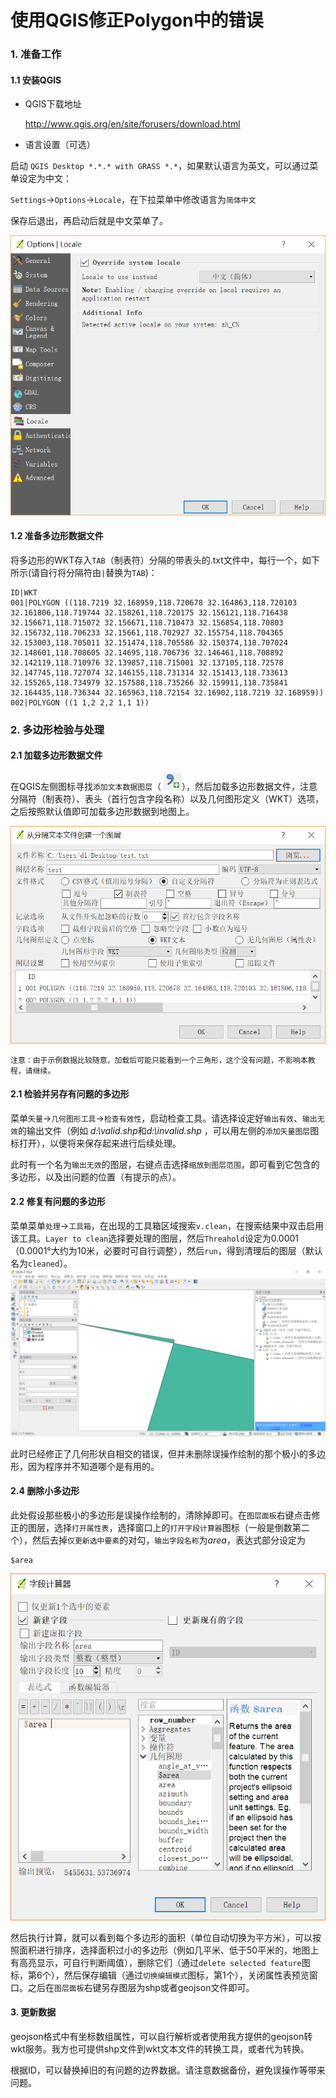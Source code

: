 # 使用QGIS修正Polygon中的错误
### 1. 准备工作
#### 1.1 安装QGIS
+ QGIS下载地址

    http://www.qgis.org/en/site/forusers/download.html

+ 语言设置（可选）

启动 `QGIS Desktop *.*.* with GRASS *.*`，如果默认语言为英文，可以通过菜单设定为中文：

  `Settings`->`Options`->`Locale`，在下拉菜单中修改语言为`简体中文`

保存后退出，再启动后就是中文菜单了。

 ![image](https://github.com/asdawn/fix-geometry/raw/master/images/01-language.png)

#### 1.2 准备多边形数据文件

将多边形的WKT存入`TAB`（制表符）分隔的带表头的.txt文件中，每行一个，如下所示(请自行将分隔符由`|`替换为`TAB`)：

    ID|WKT
    001|POLYGON ((118.7219 32.168959,118.720678 32.164863,118.720103 32.161806,118.719744 32.158261,118.720175 32.156121,118.716438 32.156671,118.715072 32.156671,118.710473 32.156854,118.70803 32.156732,118.706233 32.15661,118.702927 32.155754,118.704365 32.153003,118.705011 32.151474,118.705586 32.150374,118.707024 32.148601,118.708605 32.14695,118.706736 32.146461,118.708892 32.142119,118.710976 32.139857,118.715001 32.137105,118.72578 32.147745,118.727074 32.146155,118.731314 32.151413,118.733613 32.155265,118.734979 32.157588,118.735266 32.159911,118.735841 32.164435,118.736344 32.165963,118.72154 32.16902,118.7219 32.168959))
    002|POLYGON ((1 1,2 2,2 1,1 1))

### 2. 多边形检验与处理

#### 2.1 加载多边形数据文件

在QGIS左侧图标寻找`添加文本数据图层`（  ![image](https://github.com/asdawn/fix-geometry/raw/master/images/02-wkt.png)），然后加载多边形数据文件，注意分隔符（制表符）、表头（首行包含字段名称）以及几何图形定义（WKT）选项，之后按照默认值即可加载多边形数据到地图上。

 ![image](https://github.com/asdawn/fix-geometry/raw/master/images/03-wkt-1.png)

    注意：由于示例数据比较随意，加载后可能只能看到一个三角形，这个没有问题，不影响本教程，请继续。

#### 2.1 检验并另存有问题的多边形

菜单`矢量`->`几何图形工具`->`检查有效性`，启动检查工具。请选择设定好`输出有效`、`输出无效`的输出文件（例如 *d:\\valid.shp*和*d:\\invalid.shp* ，可以用左侧的`添加矢量图层`图标打开），以便将来保存起来进行后续处理。

此时有一个名为`输出无效`的图层，右键点击选择`缩放到图层范围`，即可看到它包含的多边形，以及出问题的位置（有提示的点）。

#### 2.2 修复有问题的多边形

菜单菜单`处理`->`工具箱`，在出现的工具箱区域搜索`v.clean`，在搜索结果中双击启用该工具。`Layer to clean`选择要处理的图层，然后`Threahold`设定为0.0001（0.0001°大约为10米，必要时可自行调整），然后`run`，得到清理后的图层（默认名为`cleaned`）。
 ![image](https://github.com/asdawn/fix-geometry/raw/master/images/04-cleaned.png)


此时已经修正了几何形状自相交的错误，但并未删除误操作绘制的那个极小的多边形，因为程序并不知道哪个是有用的。

#### 2.4 删除小多边形

此处假设那些极小的多边形是误操作绘制的，清除掉即可。在`图层面板`右键点击修正的图层，选择`打开属性表`，选择窗口上的`打开字段计算器`图标（一般是倒数第二个），然后去掉`仅更新选中要素`的对勾，`输出字段名称`为*area*，表达式部分设定为

    $area
![image](https://github.com/asdawn/fix-geometry/raw/master/images/05-area.png)


然后执行计算，就可以看到每个多边形的面积（单位自动切换为平方米），可以按照面积进行排序，选择面积过小的多边形（例如几平米、低于50平米的，地图上有高亮显示，可自行判断阈值），删除它们（通过`delete selected feature`图标，第6个），然后保存编辑（通过`切换编辑模式`图标，第1个），关闭属性表预览窗口。之后在`图层面板`右键另存图层为shp或者geojson文件即可。

#### 3. 更新数据

geojson格式中有坐标数组属性，可以自行解析或者使用我方提供的geojson转wkt服务。我方也可提供shp文件到wkt文本文件的转换工具，或者代为转换。

根据ID，可以替换掉旧的有问题的边界数据。请注意数据备份，避免误操作等带来问题。
